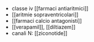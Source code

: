- classe iv [[farmaci antiaritmici]]
- [[aritmie sopraventricolari]]
- [[farmaci calcio antagonisti]]
- [[verapamil]], [[diltiazem]]
- canali N: [[ziconotide]]